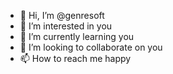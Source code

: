 - 👋 Hi, I’m @genresoft
- 👀 I’m interested in you
- 🌱 I’m currently learning you
- 💞️ I’m looking to collaborate on you
- 📫 How to reach me happy

<!---
genresoft/genresoft is a ✨ special ✨ repository because its `README.md` (this file) appears on your GitHub profile.
You can click the Preview link to take a look at your changes.
--->
